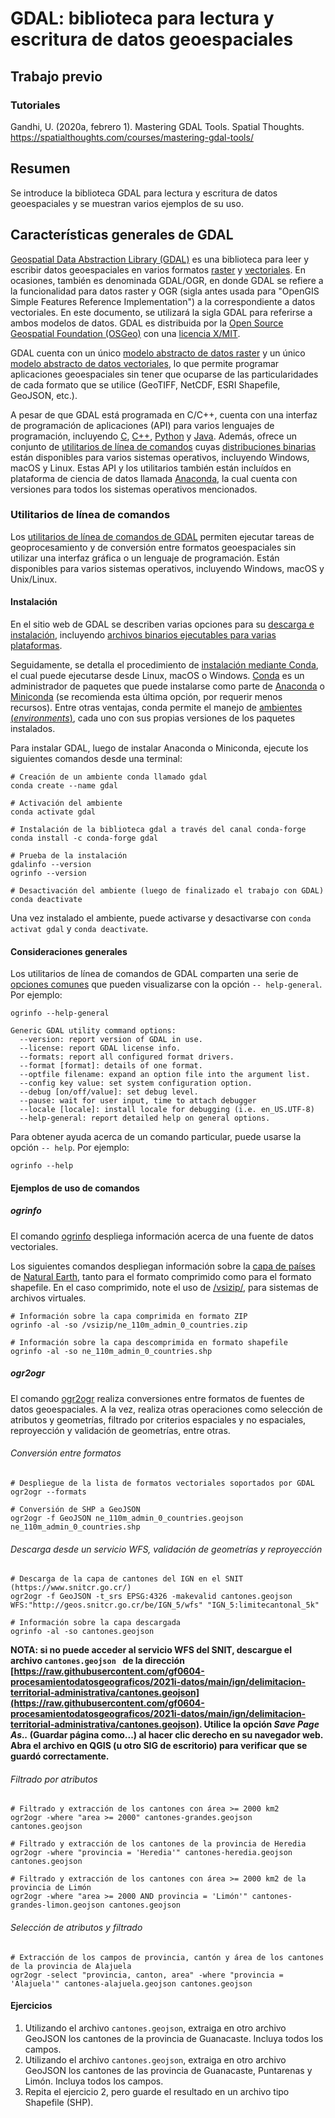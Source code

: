 # GDAL: biblioteca para lectura y escritura de datos geoespaciales

## Trabajo previo

### Tutoriales
Gandhi, U. (2020a, febrero 1). Mastering GDAL Tools. Spatial Thoughts. https://spatialthoughts.com/courses/mastering-gdal-tools/


## Resumen
Se introduce la biblioteca GDAL para lectura y escritura de datos geoespaciales y se muestran varios ejemplos de su uso.


## Características generales de GDAL
[Geospatial Data Abstraction Library (GDAL)](https://gdal.org/) es una biblioteca para leer y escribir datos geoespaciales en varios formatos [raster](https://gdal.org/drivers/raster/) y [vectoriales](https://gdal.org/drivers/vector/). En ocasiones, también es denominada GDAL/OGR, en donde GDAL se refiere a la funcionalidad para datos raster y OGR (sigla antes usada para "OpenGIS Simple Features Reference Implementation") a la correspondiente a datos vectoriales. En este documento, se utilizará la sigla GDAL para referirse a ambos modelos de datos. GDAL es distribuida por la [Open Source Geospatial Foundation (OSGeo)](https://www.osgeo.org/) con una [licencia X/MIT](https://gdal.org/license.html#license).

GDAL cuenta con un único [modelo abstracto de datos raster](https://gdal.org/user/raster_data_model.html) y un único [modelo abstracto de datos vectoriales](https://gdal.org/user/vector_data_model.html), lo que permite programar aplicaciones geoespaciales sin tener que ocuparse de las particularidades de cada formato que se utilice (GeoTIFF, NetCDF, ESRI Shapefile, GeoJSON, etc.).

A pesar de que GDAL está programada en C/C++, cuenta con una interfaz de programación de aplicaciones (API) para varios lenguajes de programación, incluyendo [C](https://gdal.org/api/index.html#c-api), [C++](https://gdal.org/api/index.html#id3), [Python](https://gdal.org/python/index.html) y [Java](https://gdal.org/java/overview-summary.html). Además, ofrece un conjunto de [utilitarios de línea de comandos](https://gdal.org/programs/) cuyas [distribuciones binarias](https://gdal.org/download.html#binaries) están disponibles para varios sistemas operativos, incluyendo Windows, macOS y Linux. Estas API y los utilitarios también están incluídos en plataforma de ciencia de datos llamada [Anaconda](https://www.anaconda.com/), la cual cuenta con versiones para todos los sistemas operativos mencionados.

### Utilitarios de línea de comandos
Los [utilitarios de línea de comandos de GDAL](https://gdal.org/programs/) permiten ejecutar tareas de geoprocesamiento y de conversión entre formatos geoespaciales sin utilizar una interfaz gráfica o un lenguaje de programación. Están disponibles para varios sistemas operativos, incluyendo Windows, macOS y Unix/Linux.

#### Instalación
En el sitio web de GDAL se describen varias opciones para su [descarga e instalación](https://gdal.org/download.html), incluyendo [archivos binarios ejecutables para varias plataformas](https://gdal.org/download.html#binaries).

Seguidamente, se detalla el procedimiento de [instalación mediante Conda](https://gdal.org/download.html#conda), el cual puede ejecutarse desde Linux, macOS o Windows. [Conda](https://conda.io/) es un administrador de paquetes que puede instalarse como parte de [Anaconda](https://anaconda.org/) o [Miniconda](https://docs.conda.io/en/latest/miniconda.html) (se recomienda esta última opción, por requerir menos recursos). Entre otras ventajas, conda permite el manejo de [ambientes (*environments*)](https://docs.conda.io/projects/conda/en/latest/user-guide/tasks/manage-environments.html), cada uno con sus propias versiones de los paquetes instalados.

Para instalar GDAL, luego de instalar Anaconda o Miniconda, ejecute los siguientes comandos desde una terminal:

```shell
# Creación de un ambiente conda llamado gdal
conda create --name gdal

# Activación del ambiente
conda activate gdal

# Instalación de la biblioteca gdal a través del canal conda-forge
conda install -c conda-forge gdal

# Prueba de la instalación
gdalinfo --version
ogrinfo --version

# Desactivación del ambiente (luego de finalizado el trabajo con GDAL)
conda deactivate
```

Una vez instalado el ambiente, puede activarse y desactivarse con `conda activat gdal` y `conda deactivate`.

#### Consideraciones generales
Los utilitarios de línea de comandos de GDAL comparten una serie de [opciones comunes](https://gdal.org/programs/raster_common_options.html#raster-common-options) que pueden visualizarse con la opción `-- help-general`. Por ejemplo:

```shell
ogrinfo --help-general
```
```shell
Generic GDAL utility command options:
  --version: report version of GDAL in use.
  --license: report GDAL license info.
  --formats: report all configured format drivers.
  --format [format]: details of one format.
  --optfile filename: expand an option file into the argument list.
  --config key value: set system configuration option.
  --debug [on/off/value]: set debug level.
  --pause: wait for user input, time to attach debugger
  --locale [locale]: install locale for debugging (i.e. en_US.UTF-8)
  --help-general: report detailed help on general options.
  ```
  
Para obtener ayuda acerca de un comando particular, puede usarse la opción `-- help`. Por ejemplo:

```shell
ogrinfo --help
```

#### Ejemplos de uso de comandos
##### ogrinfo
El comando [ogrinfo](https://gdal.org/programs/ogrinfo.html) despliega información acerca de una fuente de datos vectoriales.

Los siguientes comandos despliegan información sobre la [capa de países](https://www.naturalearthdata.com/downloads/110m-cultural-vectors/110m-admin-0-countries/) de [Natural Earth](https://www.naturalearthdata.com/), tanto para el formato comprimido como para el formato shapefile. En el caso comprimido, note el uso de [/vsizip/](https://gdal.org/user/virtual_file_systems.html), para sistemas de archivos virtuales.

```shell
# Información sobre la capa comprimida en formato ZIP
ogrinfo -al -so /vsizip/ne_110m_admin_0_countries.zip

# Información sobre la capa descomprimida en formato shapefile
ogrinfo -al -so ne_110m_admin_0_countries.shp
```

##### ogr2ogr
El comando [ogr2ogr](https://gdal.org/programs/ogr2ogr.html) realiza conversiones entre formatos de fuentes de datos geoespaciales. A la vez, realiza otras operaciones como selección de atributos y geometrías, filtrado por criterios espaciales y no espaciales, reproyección y validación de geometrías, entre otras.

###### Conversión entre formatos

```shell
# Despliegue de la lista de formatos vectoriales soportados por GDAL
ogr2ogr --formats

# Conversión de SHP a GeoJSON
ogr2ogr -f GeoJSON ne_110m_admin_0_countries.geojson ne_110m_admin_0_countries.shp
```

###### Descarga desde un servicio WFS, validación de geometrías y reproyección

```shell
# Descarga de la capa de cantones del IGN en el SNIT (https://www.snitcr.go.cr/)
ogr2ogr -f GeoJSON -t_srs EPSG:4326 -makevalid cantones.geojson WFS:"http://geos.snitcr.go.cr/be/IGN_5/wfs" "IGN_5:limitecantonal_5k"

# Información sobre la capa descargada
ogrinfo -al -so cantones.geojson
```

**NOTA: si no puede acceder al servicio WFS del SNIT, descargue el archivo  ```cantones.geojson ``` de la dirección [https://raw.githubusercontent.com/gf0604-procesamientodatosgeograficos/2021i-datos/main/ign/delimitacion-territorial-administrativa/cantones.geojson](https://raw.githubusercontent.com/gf0604-procesamientodatosgeograficos/2021i-datos/main/ign/delimitacion-territorial-administrativa/cantones.geojson). Utilice la opción *Save Page As..* (Guardar página como...) al hacer clic derecho en su navegador web. Abra el archivo en QGIS (u otro SIG de escritorio) para verificar que se guardó correctamente.**

###### Filtrado por atributos

```shell
# Filtrado y extracción de los cantones con área >= 2000 km2
ogr2ogr -where "area >= 2000" cantones-grandes.geojson cantones.geojson

# Filtrado y extracción de los cantones de la provincia de Heredia
ogr2ogr -where "provincia = 'Heredia'" cantones-heredia.geojson cantones.geojson

# Filtrado y extracción de los cantones con área >= 2000 km2 de la provincia de Limón
ogr2ogr -where "area >= 2000 AND provincia = 'Limón'" cantones-grandes-limon.geojson cantones.geojson
```

###### Selección de atributos y filtrado

```shell
# Extracción de los campos de provincia, cantón y área de los cantones de la provincia de Alajuela
ogr2ogr -select "provincia, canton, area" -where "provincia = 'Alajuela'" cantones-alajuela.geojson cantones.geojson
```


#### Ejercicios  
1. Utilizando el archivo ```cantones.geojson```, extraiga en otro archivo GeoJSON los cantones de la provincia de Guanacaste.  Incluya todos los campos.  
2. Utilizando el archivo ```cantones.geojson```, extraiga en otro archivo GeoJSON los cantones de las provincia de Guanacaste, Puntarenas y Limón. Incluya todos los campos.  
3. Repita el ejercicio 2, pero guarde el resultado en un archivo tipo Shapefile (SHP).  
